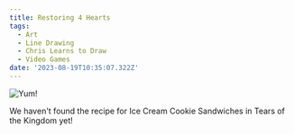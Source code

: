```yaml
---
title: Restoring 4 Hearts
tags:
  - Art
  - Line Drawing
  - Chris Learns to Draw
  - Video Games
date: '2023-08-19T10:35:07.322Z'
---
```


![Yum!](https://res.cloudinary.com/cpadilla/image/upload/t_optimize/chrisdpadilla/blog/art/Linkeatingacookiecake_ln483l.jpg)

We haven't found the recipe for Ice Cream Cookie Sandwiches in Tears of the Kingdom yet!
